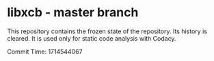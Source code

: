 # libxcb - master branch

This repository contains the frozen state of the repository.
Its history is cleared. It is used only for static code
analysis with Codacy.

Commit Time: 1714544067